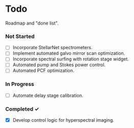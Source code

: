 # Todo
Roadmap and "done list".

### Not Started
- [ ] Incorporate StellarNet spectrometers.
- [ ] Implement automated galvo mirror scan optimization.
- [ ] Incorporate spectral surfing with rotation stage widget. 
- [ ] Automated pump and Stokes power control.
- [ ] Automated PCF optimization. 

### In Progress
- [ ] Automate delay stage calibration.

### Completed ✓
- [x] Develop control logic for hyperspectral imaging.